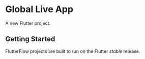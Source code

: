 # Global Live App

A new Flutter project.

## Getting Started

FlutterFlow projects are built to run on the Flutter _stable_ release.
